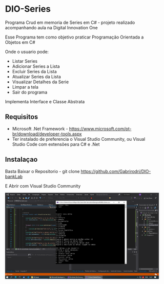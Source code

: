 # DIO-Series 
Programa Crud em memoria de Series em C# - projeto realizado acompanhando aula na Digital Innovation One

Esse Programa tem como objetivo praticar Programação Orientada a Objetos em C# 

Onde o usuario pode:

* Listar Series
* Adicionar Series a Lista
* Excluir Series da Lista
* Atualizar Series da Lista
* Visualizar Detalhes da Serie
* Limpar a tela 
* Sair do programa


Implementa Interface e Classe Abstrata

## Requisitos
* Microsoft .Net Framework - https://www.microsoft.com/pt-br/download/developer-tools.aspx
* Ter instalado de preferencia o Visual Studio Community, ou Visual Studio Code com extensões para C# e .Net

## Instalaçao

Basta Baixar o Repositorio - git clone https://github.com/Gabrirodri/DIO-bankLab

E Abrir com Visual Studio Community

![](https://github.com/Gabrirodri/DIO-SeriesLab2/blob/main/SeriesDio.png)
